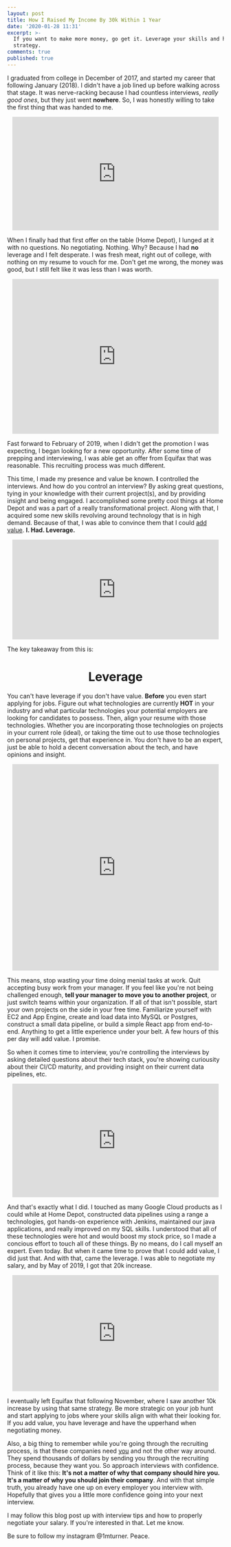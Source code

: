 ```yaml
---
layout: post
title: How I Raised My Income By 30k Within 1 Year
date: '2020-01-28 11:31'
excerpt: >-
  If you want to make more money, go get it. Leverage your skills and have a
  strategy.
comments: true
published: true
---
```

I graduated from college in December of 2017, and started my career that following January (2018). I didn't have a job lined up before walking across that stage. It was nerve-racking because I had countless interviews, _really good ones_, but they just went **nowhere**. So, I was honestly willing to take the first thing that was handed to me. 

<center><iframe src="https://giphy.com/embed/bEVKYB487Lqxy" width="480" height="264" frameBorder="0" class="giphy-embed" allowFullScreen></iframe><p><a href="https://giphy.com/gifs/bEVKYB487Lqxy"></a></p></center>

When I finally had that first offer on the table (Home Depot), I lunged at it with no questions. No negotiating. Nothing. Why? Because I had **no** leverage and I felt desperate. I was fresh meat, right out of college, with nothing on my resume to vouch for me. Don't get me wrong, the money was good, but I still felt like it was less than I was worth.

<center><iframe src="https://giphy.com/embed/l3nFnybQkAelWKxmo" width="480" height="360" frameBorder="0" class="giphy-embed" allowFullScreen></iframe><p><a href="https://giphy.com/gifs/spongebob-season-3-spongebob-squarepants-l3nFnybQkAelWKxmo"></a></p></center>

Fast forward to February of 2019, when I didn't get the promotion I was expecting, I began looking for a new opportunity. After some time of prepping and interviewing, I was able get an offer from Equifax that was reasonable. This recruiting process was much different.

This time, I made my presence and value be known. **I** controlled the interviews. And how do you control an interview? By asking great questions, tying in your knowledge with their current project(s), and by providing insight and being engaged. I accomplished some pretty cool things at Home Depot and was a part of a really transformational project. Along with that, I acquired some new skills revolving around technology that is in high demand. Because of that, I was able to convince them that I could <u>add value</u>. **I. Had. Leverage.** 

<center><iframe src="https://giphy.com/embed/7B71Ci4KE3m0" width="480" height="232" frameBorder="0" class="giphy-embed" allowFullScreen></iframe><p><a href="https://giphy.com/gifs/reaction-7B71Ci4KE3m0"></a></p></center>

The key takeaway from this is:
<center><h1>Leverage</h1></center>

You can't have leverage if you don't have value. **Before** you even start applying for jobs. Figure out what technologies are currently **HOT** in your industry and what particular technologies your potential employers are looking for candidates to possess. Then, align your resume with those technologies. Whether you are incorporating those technologies on projects in your current role (ideal), or taking the time out to use those technologies on personal projects, get that experience in. You don't have to be an expert, just be able to hold a decent conversation about the tech, and have opinions and insight.

<center><iframe src="https://giphy.com/embed/1dHy0JSmsIfJgTgXEF" width="480" height="480" frameBorder="0" class="giphy-embed" allowFullScreen></iframe><p><a href="https://giphy.com/gifs/SkyTV-working-vice-principals-distracted-1dHy0JSmsIfJgTgXEF"></a></p></center>

This means, stop wasting your time doing menial tasks at work. Quit accepting busy work from your manager. If you feel like you're not being challenged enough, __tell your manager to move you to another project__, or just switch teams within your organization. If all of that isn't possible, start your own projects on the side in your free time. Familiarize yourself with EC2 and App Engine, create and load data into MySQL or Postgres, construct a small data pipeline, or build a simple React app from end-to-end. Anything to get a little experience under your belt. A few hours of this per day will add value. I promise.

So when it comes time to interview, you're controlling the interviews by asking detailed questions about their tech stack, you're showing curiousity about their CI/CD maturity, and providing insight on their current data pipelines, etc.

<center><iframe src="https://giphy.com/embed/d3mlE7uhX8KFgEmY" width="480" height="264" frameBorder="0" class="giphy-embed" allowFullScreen></iframe><p><a href="https://giphy.com/gifs/culture--think-hmm-d3mlE7uhX8KFgEmY"></a></p></center>

And that's exactly what I did. I touched as many Google Cloud products as I could while at Home Depot, constructed data pipelines using a range a technologies, got hands-on experience with Jenkins, maintained our java applications, and really improved on my SQL skills. I understood that all of these technologies were hot and would boost my stock price, so I made a concious effort to touch all of these things. By no means, do I call myself an expert. Even today. But when it came time to prove that I could add value, I did just that. And with that, came the leverage. I was able to negotiate my salary, and by May of 2019, I got that 20k increase. 

<center><iframe src="https://giphy.com/embed/LCdPNT81vlv3y" width="480" height="270" frameBorder="0" class="giphy-embed" allowFullScreen></iframe><p><a href="https://giphy.com/gifs/LCdPNT81vlv3y"></a></p></center>

I eventually left Equifax that following November, where I saw another 10k increase by using that same strategy. Be more strategic on your job hunt and start applying to jobs where your skills align with what their looking for. If you add value, you have leverage and have the upperhand when negotiating money.

Also, a big thing to remember while you're going through the recruiting process, is that these companies need <u>you</u> and not the other way around. They spend thousands of dollars by sending you through the recruiting process, because they want you. So approach interviews with confidence. Think of it like this: __It's not a matter of why that company should hire you. It's a matter of why you should join their company__. And with that simple truth, you already have one up on every employer you interview with. Hopefully that gives you a little more confidence going into your next interview.

I may follow this blog post up with interview tips and how to properly negotiate your salary. If you're interested in that. Let me know.

Be sure to follow my instagram @1mturner. Peace.

